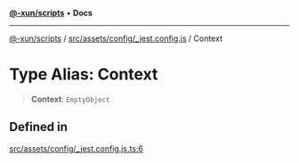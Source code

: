 [**@-xun/scripts**](../../../../../README.md) • **Docs**

***

[@-xun/scripts](../../../../../README.md) / [src/assets/config/\_jest.config.js](../README.md) / Context

# Type Alias: Context

> **Context**: `EmptyObject`

## Defined in

[src/assets/config/\_jest.config.js.ts:6](https://github.com/Xunnamius/xscripts/blob/154567d6fca3f6cf244137e710b029af872e1d9e/src/assets/config/_jest.config.js.ts#L6)
